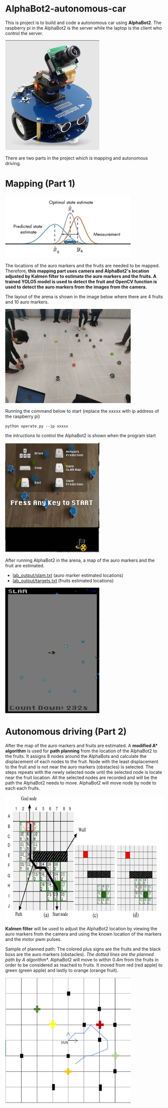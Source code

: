 # AlphaBot2-autonomous-car
This is project is to build and code a autonomous car using **AlphaBot2**. The raspberry pi in the AlphaBot2 is the server while the laptop is the client who control the server.

<img src="pics/Capture3.PNG" width="300" height="350" >

There are two parts in the project which is mapping and autonomous driving.
# Mapping (Part 1)
<img src="pics/1594819952234.jpg" width="400" height="200" >

The locations of the auro markers and the fruits are needed to be mapped. Therefore, __this mapping part uses camera and AlphaBot2's location adjusted by Kalmen filter to estimate the auro markers and the fruits. A trained YOLO5 model is used to detect the fruit and OpenCV function is used to detect the auro markers from the images from the camera.__

The layout of the arena is shown in the image below where there are 4 fruits and 10 auro markers.

<img src="pics/WhatsApp Image 2022-12-06 at 1.57.47 AM.jpeg" width="400" height="300" >

Running the command below to start (replace the xxxxx with ip address of the raspberry pi)
```
python operate.py --ip xxxxx
```

the intructions to control the AlphaBot2 is shown when the program start

<img src="pics/Capture2.PNG" width="300" height="350" >

After running AlphaBot2 in the arena, a map of the auro markers and the fruit are estimated.
- [lab_output/slam.txt](lab_output/slam.txt) (auro marker estimated locations)
- [lab_output/targets.txt](lab_output/targets.txt) (fruits estimated locations)
<img src="pics/Capture1.PNG" width="300" height="400" >

# Autonomous driving (Part 2)
After the map of the auro markers and fruits are estimated. A __modified A* algorithm__ is used for **path planning** from the location of the AlphaBot2 to the fruits. It assigns 8 nodes around the AlphaBots and calculate the displacement of each nodes to the fruit. Node with the least displacement to the fruit and is not near the auro markers (obstacles) is selected. The steps repeats with the newly selected node until the selected node is locate near the fruit location. All the selected nodes are recorded and will be the path the AlphaBot2 needs to move. AlphaBot2 will move node by node to each each fruits.

<img src="pics/InkedIllustration-of-A-algorithm-path-planning.jpg" width="800" height="400" >

**Kalmen filter** will be used to adjust the AlphaBot2 location by viewing the auro markers from the camera and using the known location of the markers and the motor pwm pulses.

Sample of planned path:
The colored plus signs are the fruits and the black boxs are the auro markers (obstacles). **The dotted lines are the planned path by A* algorithm**. AlphaBot2 will move to within 0.4m from the fruits in order to be considered as reached to fruits. It moved from red (red apple) to green (green apple) and lastly to orange (orange fruit).

<img src="pics/Capture4.PNG" width="400" height="400" >

